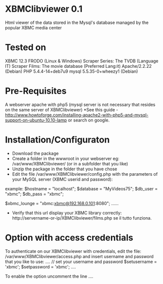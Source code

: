 XBMClibviewer 0.1
============================================================
Html viewer of the data stored in the Mysql's database managed by the popular XBMC media center


Tested on
============================================================
XBMC 12.3 FRODO (Linux & Windows)
Scraper Series: The TVDB (Language IT)
Scraper Films: The movie database (Preferred Lang:it)
Apache/2.2.22 (Debian)
PHP 5.4.4-14+deb7u9
mysql 5.5.35-0+wheezy1 (Debian)


Pre-Requisites
============================================================
A webserver apache with php5 (mysql server is not necessary that resides on the same server of XBMClibviewer)
*See this guide - http://www.howtoforge.com/installing-apache2-with-php5-and-mysql-support-on-ubuntu-10.10-lamp or search on google.


Installation/Configuraton
============================================================
- Download the package
- Create a folder in the wwwroot in your webserver
  eg: /var/www/XBMClibviewer/ (or in a subfolder that you like)
- Unzip the package in the folder that you have chose
- Edit the file /var/www/XBMClibviewer/config.php with the parameters of your MySQL server (XBMC userid and password):

example:
  $hostname = "localhost";
  $database = "MyVideos75";
  $db_user = "xbmc";
  $db_pass = "xbmc";

$xbmc_lounge = "xbmc:xbmc@192.168.0.101:8080";
......

- Verify that this url display your XBMC library correctly:
  http://servername-or-ip/XBMClibviewer/films.php se il tutto funziona.


Option with access credentials
============================================================
To authenticate on our XBMClibviewer with credentials, edit the file:
/var/www/XBMClibviewer/access.php and insert username and password that you like to use:
....
// set your username and password
$setusername = 'xbmc';
$setpassword = 'xbmc';
....

To enable the option uncomment the line
....
<?php
   //richiamo pagina per accesso con utente e password
   require ('access.php');
....

of these files
 
/var/www/XBMClibviewer/films.php 
/var/www/XBMClibviewer/series.php 


Link Demo
============================================================
http://m0220.it
http://mozzo.altervista.org/m0220/xbmclibviewer


Mail
============================================================
dr_mozzo@hotmail.it
